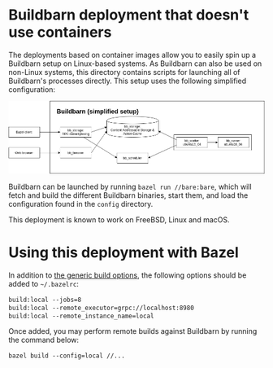 # Buildbarn deployment that doesn't use containers

The deployments based on container images allow you to easily spin up a
Buildbarn setup on Linux-based systems. As Buildbarn can also be used on
non-Linux systems, this directory contains scripts for launching
all of Buildbarn's processes directly. This setup uses the following
simplified configuration:

<p align="center">
  <img src="https://github.com/buildbarn/bb-deployments/raw/master/bare/bb-overview-simplified.png" alt="Overview of the simplified Buildbarn setup"/>
</p>

Buildbarn can be launched by running `bazel run //bare:bare`, which will fetch
and build the different Buildbarn binaries, start them, and load the
configuration found in the `config` directory.

This deployment is known to work on FreeBSD, Linux and macOS.

# Using this deployment with Bazel

In addition to [the generic build options](https://github.com/buildbarn/bb-deployments/blob/master/bazelrc),
the following options should be added to `~/.bazelrc`:

```
build:local --jobs=8
build:local --remote_executor=grpc://localhost:8980
build:local --remote_instance_name=local
```

Once added, you may perform remote builds against Buildbarn by running
the command below:

```
bazel build --config=local //...
```
